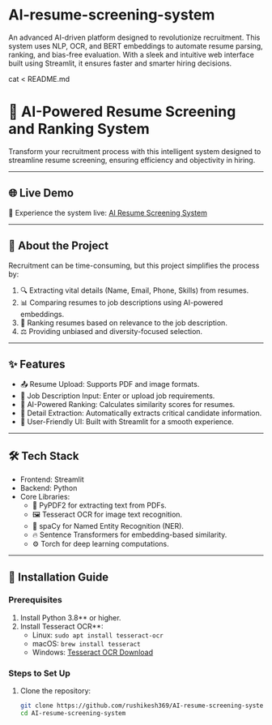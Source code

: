 # AI-resume-screening-system
An advanced AI-driven platform designed to revolutionize recruitment. This system uses NLP, OCR, and BERT embeddings to automate resume parsing, ranking, and bias-free evaluation. With a sleek and intuitive web interface built using Streamlit, it ensures faster and smarter hiring decisions.

cat <<EOF > README.md
# 🤖 AI-Powered Resume Screening and Ranking System  

Transform your recruitment process with this intelligent system designed to streamline resume screening, ensuring efficiency and objectivity in hiring.  

---

## 🌐 Live Demo  
🔗 Experience the system live: [AI Resume Screening System](https://github.com/rushikesh369/AI-resume-screening-system.git)  

---

## 📖 About the Project  
Recruitment can be time-consuming, but this project simplifies the process by:  
1. 🔍 Extracting vital details (Name, Email, Phone, Skills) from resumes.  
2. 📊 Comparing resumes to job descriptions using AI-powered embeddings.  
3. 🏅 Ranking resumes based on relevance to the job description.  
4. ⚖️ Providing unbiased and diversity-focused selection.  

---

## ✨ Features  
- 📤 Resume Upload: Supports PDF and image formats.  
- 📝 Job Description Input: Enter or upload job requirements.  
- 🤖 AI-Powered Ranking: Calculates similarity scores for resumes.  
- 🧾 Detail Extraction: Automatically extracts critical candidate information.  
- 🎯 User-Friendly UI: Built with Streamlit for a smooth experience.  

---

## 🛠️ Tech Stack  
- Frontend: Streamlit  
- Backend: Python  
- Core Libraries:  
  - 📄 PyPDF2 for extracting text from PDFs.  
  - 🖼️ Tesseract OCR for image text recognition.  
  - 🧠 spaCy for Named Entity Recognition (NER).  
  - 🔥 Sentence Transformers for embedding-based similarity.  
  - ⚙️ Torch for deep learning computations.  

---

## 🚀 Installation Guide  

### Prerequisites  
1. Install Python 3.8** or higher.  
2. Install Tesseract OCR**:  
   - Linux: `sudo apt install tesseract-ocr`  
   - macOS: `brew install tesseract`  
   - Windows: [Tesseract OCR Download](https://github.com/tesseract-ocr/tesseract)  

### Steps to Set Up  
1. Clone the repository:  
   ```bash
   git clone https://github.com/rushikesh369/AI-resume-screening-system.git
   cd AI-resume-screening-system
